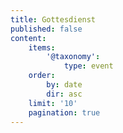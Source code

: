 ```yaml
---
title: Gottesdienst
published: false
content:
    items:
        '@taxonomy':
            type: event
    order:
        by: date
        dir: asc
    limit: '10'
    pagination: true
---
```


